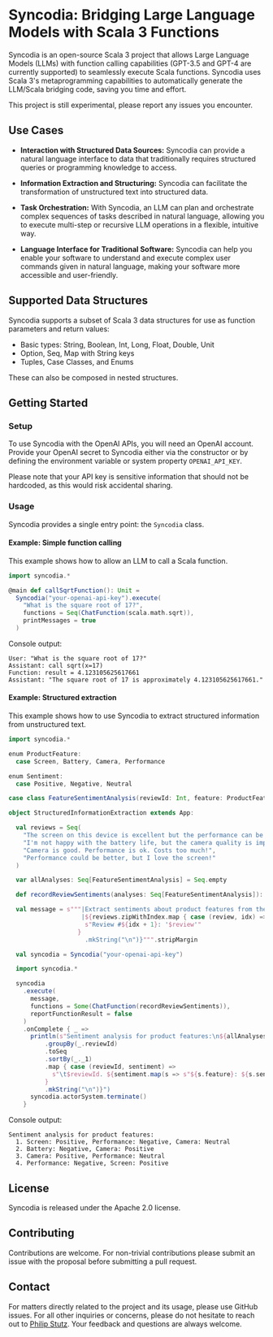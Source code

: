 # Syncodia: Bridging Large Language Models with Scala 3 Functions

Syncodia is an open-source Scala 3 project that allows Large Language Models (LLMs) with function calling capabilities
(GPT-3.5 and GPT-4 are currently supported) to seamlessly execute Scala functions. Syncodia uses Scala 3's
metaprogramming capabilities to automatically generate the LLM/Scala bridging code, saving you time and effort.

This project is still experimental, please report any issues you encounter.

## Use Cases

- **Interaction with Structured Data Sources:** Syncodia can provide a natural language interface to data that
  traditionally requires structured queries or programming knowledge to access.

- **Information Extraction and Structuring:** Syncodia can facilitate the transformation of unstructured text into
  structured data.

- **Task Orchestration:** With Syncodia, an LLM can plan and orchestrate complex sequences of tasks described in natural
  language, allowing you to execute multi-step or recursive LLM operations in a flexible, intuitive way.

- **Language Interface for Traditional Software:** Syncodia can help you enable your software to understand and execute
  complex user commands given in natural language, making your software more accessible and user-friendly.

## Supported Data Structures

Syncodia supports a subset of Scala 3 data structures for use as function parameters and return values:

- Basic types: String, Boolean, Int, Long, Float, Double, Unit
- Option, Seq, Map with String keys
- Tuples, Case Classes, and Enums

These can also be composed in nested structures.


## Getting Started

<!--TODO
### Installation

To use Syncodia, you will need JVM version >= 11 and Scala 3. To add Syncodia to your Scala 3 project, include the
following SBT dependency:

```sbt
  libraryDependencies += "com.syncodia" %% "syncodia-core" % "0.1.0"
```

Alternatively, you can generate a Syncodia Scala 3 example project from a giter8 template:

```shell
sbt new syncodia/syncodia.g8
```
-->

### Setup

To use Syncodia with the OpenAI APIs, you will need an OpenAI account. Provide your OpenAI secret to Syncodia either via
the constructor or by defining the environment variable or system property `OPENAI_API_KEY`.

Please note that your API key is sensitive information that should not be hardcoded, as this would risk accidental
sharing.

### Usage

Syncodia provides a single entry point: the `Syncodia` class.

#### Example: Simple function calling

This example shows how to allow an LLM to call a Scala function.

```scala
import syncodia.*

@main def callSqrtFunction(): Unit =
  Syncodia("your-openai-api-key").execute(
    "What is the square root of 17?",
    functions = Seq(ChatFunction(scala.math.sqrt)),
    printMessages = true
  )
```

Console output:

```
User: "What is the square root of 17?"
Assistant: call sqrt(x=17)
Function: result = 4.123105625617661
Assistant: "The square root of 17 is approximately 4.123105625617661."
```

#### Example: Structured extraction

This example shows how to use Syncodia to extract structured information from unstructured text.

```scala
import syncodia.*

enum ProductFeature:
  case Screen, Battery, Camera, Performance

enum Sentiment:
  case Positive, Negative, Neutral

case class FeatureSentimentAnalysis(reviewId: Int, feature: ProductFeature, sentiment: Sentiment)

object StructuredInformationExtraction extends App:

  val reviews = Seq(
    "The screen on this device is excellent but the performance can be sluggish. Camera is alright.",
    "I'm not happy with the battery life, but the camera quality is impressive.",
    "Camera is good. Performance is ok. Costs too much!",
    "Performance could be better, but I love the screen!"
  )

  var allAnalyses: Seq[FeatureSentimentAnalysis] = Seq.empty

  def recordReviewSentiments(analyses: Seq[FeatureSentimentAnalysis]): Unit = allAnalyses = analyses

  val message = s"""|Extract sentiments about product features from these reviews:
                    |${reviews.zipWithIndex.map { case (review, idx) =>
                     s"Review #${idx + 1}: '$review'"
                   }
                     .mkString("\n")}""".stripMargin

  val syncodia = Syncodia("your-openai-api-key")

  import syncodia.*

  syncodia
    .execute(
      message,
      functions = Some(ChatFunction(recordReviewSentiments)),
      reportFunctionResult = false
    )
    .onComplete { _ =>
      println(s"Sentiment analysis for product features:\n${allAnalyses
          .groupBy(_.reviewId)
          .toSeq
          .sortBy(_._1)
          .map { case (reviewId, sentiment) =>
            s"\t$reviewId. ${sentiment.map(s => s"${s.feature}: ${s.sentiment}").mkString(", ")}"
          }
          .mkString("\n")}")
      syncodia.actorSystem.terminate()
    }
```

Console output:

```
Sentiment analysis for product features:
  1. Screen: Positive, Performance: Negative, Camera: Neutral
  2. Battery: Negative, Camera: Positive
  3. Camera: Positive, Performance: Neutral
  4. Performance: Negative, Screen: Positive
```

## License

Syncodia is released under the Apache 2.0 license.

## Contributing

Contributions are welcome. For non-trivial contributions please submit an issue with the proposal before submitting a
pull request.

## Contact

For matters directly related to the project and its usage, please use GitHub issues. For all other inquiries or concerns, please do not hesitate to reach out to [Philip Stutz](mailto:philip.stutz@justement.ch?subject=Syncodia). Your feedback and questions are always welcome.
